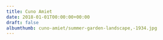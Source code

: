 ```yaml
---
title: Cuno Amiet
date: 2018-01-01T00:00:00+00:00
draft: false
albumthumb: cuno-amiet/summer-garden-landscape,-1934.jpg
---
```

